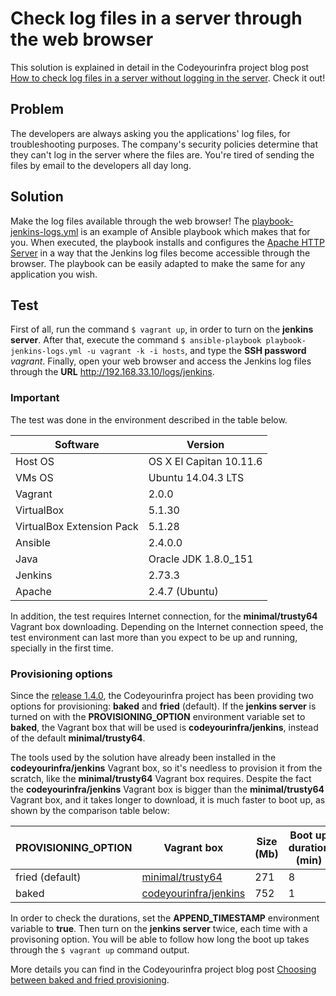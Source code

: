 # Check log files in a server through the web browser

This solution is explained in detail in the Codeyourinfra project blog post [How to check log files in a server without logging in the server](http://codeyourinfra.today/how-to-check-log-files-in-a-server-without-logging-in-the-server). Check it out!

## Problem

The developers are always asking you the applications' log files, for troubleshooting purposes. The company's security policies determine that they can't log in the server where the files are. You're tired of sending the files by email to the developers all day long.

## Solution

Make the log files available through the web browser! The [playbook-jenkins-logs.yml](https://github.com/esign-consulting/codeyourinfra/blob/master/check_server_log_files/playbook-jenkins-logs.yml) is an example of Ansible playbook which makes that for you. When executed, the playbook installs and configures the [Apache HTTP Server](https://httpd.apache.org) in a way that the Jenkins log files become accessible through the browser. The playbook can be easily adapted to make the same for any application you wish.

## Test

First of all, run the command `$ vagrant up`, in order to turn on the **jenkins server**. After that, execute the command `$ ansible-playbook playbook-jenkins-logs.yml -u vagrant -k -i hosts`, and type the **SSH password** *vagrant*. Finally, open your web browser and access the Jenkins log files through the **URL** http://192.168.33.10/logs/jenkins.

### Important

The test was done in the environment described in the table below.

Software | Version
--- | -----
Host OS | OS X El Capitan 10.11.6
VMs OS | Ubuntu 14.04.3 LTS
Vagrant | 2.0.0
VirtualBox | 5.1.30
VirtualBox Extension Pack | 5.1.28
Ansible | 2.4.0.0
Java | Oracle JDK 1.8.0_151
Jenkins | 2.73.3
Apache | 2.4.7 (Ubuntu)

In addition, the test requires Internet connection, for the **minimal/trusty64** Vagrant box downloading. Depending on the Internet connection speed, the test environment can last more than you expect to be up and running, specially in the first time.

### Provisioning options

Since the [release 1.4.0](https://github.com/esign-consulting/codeyourinfra/tree/1.4.0), the Codeyourinfra project has been providing two options for provisioning: **baked** and **fried** (default). If the **jenkins server** is turned on with the **PROVISIONING_OPTION** environment variable set to **baked**, the Vagrant box that will be used is **codeyourinfra/jenkins**, instead of the default **minimal/trusty64**.

The tools used by the solution have already been installed in the **codeyourinfra/jenkins** Vagrant box, so it's needless to provision it from the scratch, like the **minimal/trusty64** Vagrant box requires. Despite the fact the **codeyourinfra/jenkins** Vagrant box is bigger than the **minimal/trusty64** Vagrant box, and it takes longer to download, it is much faster to boot up, as shown by the comparison table below:

PROVISIONING_OPTION | Vagrant box | Size (Mb) | Boot up duration (min)
------------------- | ----------- | --------- | ----------------------
fried (default) | [minimal/trusty64](https://app.vagrantup.com/minimal/boxes/trusty64/versions/14.04.3) | 271 | 8
baked | [codeyourinfra/jenkins](https://app.vagrantup.com/codeyourinfra/boxes/jenkins/versions/1.0) | 752 | 1

In order to check the durations, set the **APPEND_TIMESTAMP** environment variable to **true**. Then turn on the **jenkins server** twice, each time with a provisoning option. You will be able to follow how long the boot up takes through the `$ vagrant up` command output.

More details you can find in the Codeyourinfra project blog post [Choosing between baked and fried provisioning](http://codeyourinfra.today/choosing-between-baked-and-fried-provisioning).
